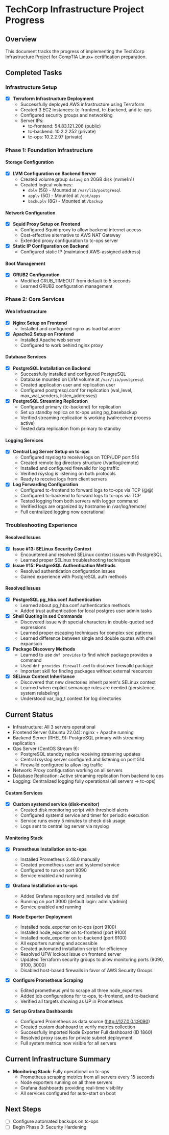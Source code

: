 # TechCorp Infrastructure Project Progress

## Overview
This document tracks the progress of implementing the TechCorp Infrastructure Project for CompTIA Linux+ certification preparation.

## Completed Tasks

### Infrastructure Setup
- [x] **Terraform Infrastructure Deployment**
  - Successfully deployed AWS infrastructure using Terraform
  - Created 3 EC2 instances: tc-frontend, tc-backend, and tc-ops
  - Configured security groups and networking
  - Server IPs:
    - tc-frontend: 54.83.121.206 (public)
    - tc-backend: 10.2.2.252 (private)
    - tc-ops: 10.2.2.97 (private)

### Phase 1: Foundation Infrastructure

#### Storage Configuration
- [x] **LVM Configuration on Backend Server**
  - Created volume group `datavg` on 20GB disk (nvme1n1)
  - Created logical volumes:
    - `dblv` (5G) - Mounted at `/var/lib/postgresql`
    - `applv` (5G) - Mounted at `/opt/apps`
    - `backuplv` (8G) - Mounted at `/backup`

#### Network Configuration
- [x] **Squid Proxy Setup on Frontend**
  - Configured Squid proxy to allow backend internet access
  - Cost-effective alternative to AWS NAT Gateway
  - Extended proxy configuration to tc-ops server
- [x] **Static IP Configuration on Backend**
  - Configured static IP (maintained AWS-assigned address)

#### Boot Management
- [x] **GRUB2 Configuration**
  - Modified GRUB_TIMEOUT from default to 5 seconds
  - Learned GRUB2 configuration management

### Phase 2: Core Services

#### Web Infrastructure
- [x] **Nginx Setup on Frontend**
  - Installed and configured nginx as load balancer
- [x] **Apache2 Setup on Frontend**
  - Installed Apache web server
  - Configured to work behind nginx proxy

#### Database Services
- [x] **PostgreSQL Installation on Backend**
  - Successfully installed and configured PostgreSQL
  - Database mounted on LVM volume at `/var/lib/postgresql`
  - Created application user and replication user
  - Configured postgresql.conf for replication (wal_level, max_wal_senders, listen_addresses)
- [x] **PostgreSQL Streaming Replication**
  - Configured primary (tc-backend) for replication
  - Set up standby replica on tc-ops using pg_basebackup
  - Verified streaming replication is working (walreceiver process active)
  - Tested data replication from primary to standby

#### Logging Services
- [x] **Central Log Server Setup on tc-ops**
  - Configured rsyslog to receive logs on TCP/UDP port 514
  - Created remote log directory structure (/var/log/remote)
  - Installed and configured firewalld for log traffic
  - Verified rsyslog is listening on both protocols
  - Ready to receive logs from client servers
- [x] **Log Forwarding Configuration**
  - Configured tc-frontend to forward logs to tc-ops via TCP (@@)
  - Configured tc-backend to forward logs to tc-ops via TCP
  - Tested logging from both servers with logger command
  - Verified logs are organized by hostname in /var/log/remote/
  - Full centralized logging now operational

### Troubleshooting Experience

#### Resolved Issues
- [x] **Issue #13: SELinux Security Context**
  - Encountered and resolved SELinux context issues with PostgreSQL
  - Learned proper SELinux troubleshooting techniques
- [x] **Issue #15: PostgreSQL Authentication Methods**
  - Resolved authentication configuration issues
  - Gained experience with PostgreSQL auth methods

#### Resolved Issues  
- [x] **PostgreSQL pg_hba.conf Authentication**
  - Learned about pg_hba.conf authentication methods
  - Added trust authentication for local postgres user admin tasks
- [x] **Shell Quoting in sed Commands**
  - Discovered issue with special characters in double-quoted sed expressions
  - Learned proper escaping techniques for complex sed patterns
  - Learned difference between single and double quotes with shell expansion
- [x] **Package Discovery Methods**
  - Learned to use `dnf provides` to find which package provides a command
  - Used `dnf provides firewall-cmd` to discover firewalld package
  - Important skill for finding packages without external resources
- [x] **SELinux Context Inheritance**
  - Discovered that new directories inherit parent's SELinux context
  - Learned when explicit semanage rules are needed (persistence, system relabeling)
  - Understood var_log_t context for log directories

## Current Status
- Infrastructure: All 3 servers operational
- Frontend Server (Ubuntu 22.04): nginx + Apache running
- Backend Server (RHEL 9): PostgreSQL primary with streaming replication
- Ops Server (CentOS Stream 9): 
  - PostgreSQL standby replica receiving streaming updates
  - Central rsyslog server configured and listening on port 514
  - Firewalld configured to allow log traffic
- Network: Proxy configuration working on all servers
- Database Replication: Active streaming replication from backend to ops
- Logging: Centralized logging fully operational (all servers → tc-ops)

#### Custom Services
- [x] **Custom systemd service (disk-monitor)**
  - Created disk monitoring script with threshold alerts
  - Configured systemd service and timer for periodic execution
  - Service runs every 5 minutes to check disk usage
  - Logs sent to central log server via rsyslog

#### Monitoring Stack
- [x] **Prometheus Installation on tc-ops**
  - Installed Prometheus 2.48.0 manually
  - Created prometheus user and systemd service
  - Configured to run on port 9090
  - Service enabled and running
- [x] **Grafana Installation on tc-ops**
  - Added Grafana repository and installed via dnf
  - Running on port 3000 (default login: admin/admin)
  - Service enabled and running
- [x] **Node Exporter Deployment**
  - Installed node_exporter on tc-ops (port 9100)
  - Installed node_exporter on tc-frontend (port 9100)
  - Installed node_exporter on tc-backend (port 9100)
  - All exporters running and accessible
  - Created automated installation script for efficiency
  - Resolved UFW lockout issue on frontend server
  - Updated Terraform security groups to allow monitoring ports (9090, 9100, 3000)
  - Disabled host-based firewalls in favor of AWS Security Groups

- [x] **Configure Prometheus Scraping**
  - Edited prometheus.yml to scrape all three node_exporters
  - Added job configurations for tc-ops, tc-frontend, and tc-backend
  - Verified all targets showing as UP in Prometheus
- [x] **Set up Grafana Dashboards**
  - Configured Prometheus as data source (http://127.0.0.1:9090)
  - Created custom dashboard to verify metrics collection
  - Successfully imported Node Exporter Full dashboard (ID 1860)
  - Resolved proxy issues for private subnet deployment
  - Full system metrics now visible for all servers

## Current Infrastructure Summary
- **Monitoring Stack**: Fully operational on tc-ops
  - Prometheus scraping metrics from all servers every 15 seconds
  - Node exporters running on all three servers
  - Grafana dashboards providing real-time visibility
  - All services configured for auto-start on boot

## Next Steps
- [ ] Configure automated backups on tc-ops
- [ ] Begin Phase 3: Security Hardening